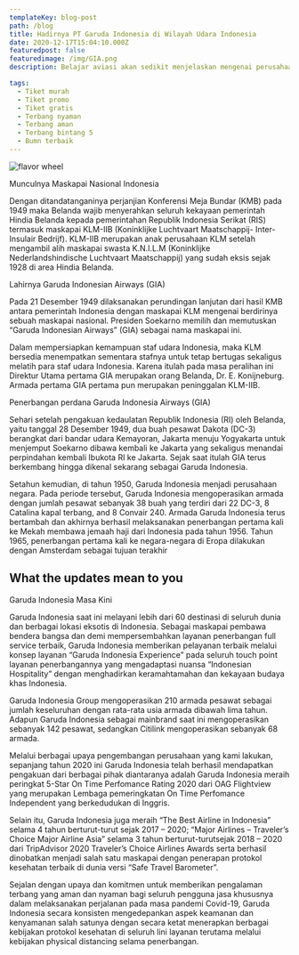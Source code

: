 ```yaml
---
templateKey: blog-post
path: /blog
title: Hadirnya PT Garuda Indonesia di Wilayah Udara Indonesia
date: 2020-12-17T15:04:10.000Z
featuredpost: false
featuredimage: /img/GIA.png
description: Belajar aviasi akan sedikit menjelaskan mengenai perusahaan yang sangat profesional dan di isi oleh orang-orang yang mempunyai integritas tinggi. Penerbangan sipil Indonesia tercipta pertama kali atas inisatif Angkatan Udara Republik Indonesia (AURI) dengan menyewakan pesawat yang dinamai “Indonesian Airways” kepada pemerintah Burma pada 26 Januari 1949. Peran “Indonesian Airways” pun berakhir setelah disepakatinya Konferensi Meja Bundar (KMB) pada 1949. Seluruh awak dan pesawatnya pun baru bisa kembali ke Indonesia pada 1950. Setibanya di Indonesia, semua pesawat dan fungsinya dikembalikan kepada AURI ke dalam formasi Dinas Angkutan Udara Militer.

tags:
  - Tiket murah
  - Tiket promo
  - Tiket gratis
  - Terbang nyaman
  - Terbang aman
  - Terbang bintang 5
  - Bumn terbaik
---
```

![flavor wheel](/img/GIA.png)

Munculnya Maskapai Nasional Indonesia

Dengan ditandatanganinya perjanjian Konferensi Meja Bundar (KMB) pada 1949 maka Belanda wajib menyerahkan seluruh kekayaan pemerintah Hindia Belanda kepada pemerintahan Republik Indonesia Serikat (RIS) termasuk maskapai KLM-IIB (Koninklijke Luchtvaart Maatschappij- Inter-Insulair Bedrijf). KLM-IIB merupakan anak perusahaan KLM setelah mengambil alih maskapai swasta K.N.I.L.M (Koninklijke Nederlandshindische Luchtvaart Maatschappij) yang sudah eksis sejak 1928 di area Hindia Belanda.

Lahirnya Garuda Indonesian Airways (GIA)

Pada 21 Desember 1949 dilaksanakan perundingan lanjutan dari hasil KMB antara pemerintah Indonesia dengan maskapai KLM mengenai berdirinya sebuah maskapai nasional. Presiden Soekarno memilih dan memutuskan “Garuda Indonesian Airways” (GIA) sebagai nama maskapai ini.

Dalam mempersiapkan kemampuan staf udara Indonesia, maka KLM bersedia menempatkan sementara stafnya untuk tetap bertugas sekaligus melatih para staf udara Indonesia. Karena itulah pada masa peralihan ini Direktur Utama pertama GIA merupakan orang Belanda, Dr. E. Konijneburg. Armada pertama GIA pertama pun merupakan peninggalan KLM-IIB.

Penerbangan perdana Garuda Indonesia Airways (GIA)

Sehari setelah pengakuan kedaulatan Republik Indonesia (RI) oleh Belanda, yaitu tanggal 28 Desember 1949, dua buah pesawat Dakota (DC-3) berangkat dari bandar udara Kemayoran, Jakarta menuju Yogyakarta untuk menjemput Soekarno dibawa kembali ke Jakarta yang sekaligus menandai perpindahan kembali Ibukota RI ke Jakarta. Sejak saat itulah GIA terus berkembang hingga dikenal sekarang sebagai Garuda Indonesia.

Setahun kemudian, di tahun 1950, Garuda Indonesia menjadi perusahaan negara. Pada periode tersebut, Garuda Indonesia mengoperasikan armada dengan jumlah pesawat sebanyak 38 buah yang terdiri dari 22 DC-3, 8 Catalina kapal terbang, and 8 Convair 240. Armada Garuda Indonesia terus bertambah dan akhirnya berhasil melaksanakan penerbangan pertama kali ke Mekah membawa jemaah haji dari Indonesia pada tahun 1956. Tahun 1965, penerbangan pertama kali ke negara-negara di Eropa dilakukan dengan Amsterdam sebagai tujuan terakhir


## What the updates mean to you

Garuda Indonesia Masa Kini

Garuda Indonesia saat ini melayani lebih dari 60 destinasi di seluruh dunia dan berbagai lokasi eksotis di Indonesia. Sebagai maskapai pembawa bendera bangsa dan demi mempersembahkan layanan penerbangan full service terbaik, Garuda Indonesia memberikan pelayanan terbaik melalui konsep layanan “Garuda Indonesia Experience” pada seluruh touch point layanan penerbangannya yang mengadaptasi nuansa “Indonesian Hospitality” dengan menghadirkan keramahtamahan dan kekayaan budaya khas Indonesia.

Garuda Indonesia Group mengoperasikan 210 armada pesawat sebagai jumlah keseluruhan dengan rata-rata usia armada dibawah lima tahun. Adapun Garuda Indonesia sebagai mainbrand saat ini mengoperasikan sebanyak 142 pesawat, sedangkan Citilink mengoperasikan sebanyak 68 armada.

Melalui berbagai upaya pengembangan perusahaan yang kami lakukan, sepanjang tahun 2020 ini Garuda Indonesia telah berhasil mendapatkan pengakuan dari berbagai pihak diantaranya adalah Garuda Indonesia meraih peringkat 5-Star On Time Perfomance Rating 2020 dari OAG Flightview yang merupakan Lembaga pemeringkatan On Time Perfomance Independent yang berkedudukan di Inggris.

Selain itu, Garuda Indonesia juga meraih “The Best Airline in Indonesia” selama 4 tahun berturut-turut sejak 2017 – 2020; “Major Airlines – Traveler’s Choice Major Airline Asia” selama 3 tahun berturut-turutsejak 2018 – 2020 dari TripAdvisor 2020 Traveler’s Choice Airlines Awards serta berhasil dinobatkan menjadi salah satu maskapai dengan penerapan protokol kesehatan terbaik di dunia versi “Safe Travel Barometer”.

Sejalan dengan upaya dan komitmen untuk memberikan pengalaman terbang yang aman dan nyaman bagi seluruh pengguna jasa khususnya dalam melaksanakan perjalanan pada masa pandemi Covid-19, Garuda Indonesia secara konsisten mengedepankan aspek keamanan dan kenyamanan salah satunya dengan secara ketat menerapkan berbagai kebijakan protokol kesehatan di seluruh lini layanan terutama melalui kebijakan physical distancing selama penerbangan.

